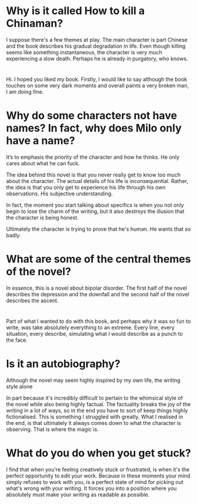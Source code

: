 # Why is it called How to kill a Chinaman?

I suppose there's a few themes at play. The main character is part Chinese and the book describes his gradual degradation in life. Even though killing seems like something instantaneous, the character is very much experiencing a slow death. Perhaps he is already in purgatory, who knows.

#

Hi. I hoped you liked my book. Firstly, I would like to say although the book touches on some very dark moments and overall paints a very broken man, I am doing fine.


# Why do some characters not have names? In fact, why does Milo only have a name?

It’s to emphasis the priority of the character and how he thinks. He only cares about what he can fuck.

The idea behind this novel is that you never really get to know too much about the character. The actual details of his life is inconsequential. Rather, the idea is that you only get to experience his life through his own observations. His subjective understanding.

In fact, the moment you start talking about specifics is when you not only begin to lose the charm of the writing, but it also destroys the illusion that the character is being honest.

Ultimately the character is trying to prove that he's human. He wants that so badly.


# What are some of the central themes of the novel?

In essence, this is a novel about bipolar disorder. The first half of the novel describes the depression and the downfall and the second half of the novel describes the ascent.

#

Part of what I wanted to do with this book, and perhaps why it was so fun to write, was take absolutely everything to an extreme. Every line, every situation, every describe, simulating what I would describe as a punch to the face.

# Is it an autobiography?

Although the novel may seem highly inspired by my own life, the writing style alone

In part because it's incredibly difficult to pertain to the whimsical style of the novel while also being highly factual. The factuality breaks the joy of the writing in a lot of ways, so in the end you have to sort of keep things highly fictionalised. This is something I struggled with greatly. What I realised in the end, is that ultimately it always comes down to what the character is observing. That is where the magic is.

# What do you do when you get stuck?

I find that when you're feeling creatively stuck or frustrated, is when it's the perfect opportunity to edit your work. Because in these moments your mind simply refuses to work with you, is a perfect state of mind for picking out what's wrong with your writing. It forces you into a position where you absolutely must make your writing as readable as possible. 
